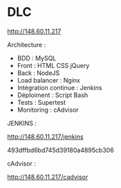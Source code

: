 # DLC
http://148.60.11.217

Architecture :
- BDD : MySQL
- Front : HTML CSS jQuery
- Back : NodeJS
- Load balancer : Nginx
- Intégration continue : Jenkins
- Déploiment : Script Bash
- Tests : Supertest
- Monitoring : cAdvisor

JENKINS :

http://148.60.11.217/jenkins

493dffbd6bd745d39180a4895cb306

cAdvisor : 

http://148.60.11.217/cadvisor
